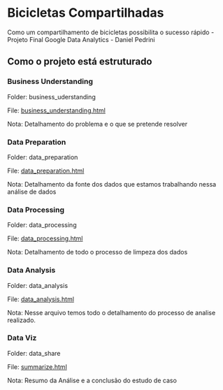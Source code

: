 # Bicicletas Compartilhadas

Como um compartilhamento de bicicletas possibilita o sucesso rápido - Projeto Final Google Data Analytics - Daniel Pedrini

## Como o projeto está estruturado

### Business Understanding

Folder: business_uderstanding

File: [business_understanding.html](https://danielpedrini.github.io/shared_bike/business_understanding/business_understanding.html)

Nota: Detalhamento do problema e o que se pretende resolver

### Data Preparation

Folder: data_preparation

File: [data_preparation.html](https://danielpedrini.github.io/shared_bike/data_preparation/data_preparation.html)

Nota: Detalhamento da fonte dos dados que estamos trabalhando nessa análise de dados

### Data Processing

Folder: data_processing

File: [data_processing.html](https://danielpedrini.github.io/shared_bike/data_processing/data_processing.html)

Nota: Detalhamento de todo o processo de limpeza dos dados

### Data Analysis

Folder: data_analysis

File: [data_analysis.html](https://danielpedrini.github.io/shared_bike/data_analysis/data_analysis.html)

Nota: Nesse arquivo temos todo o detalhamento do processo de analise realizado.

### Data Viz

Folder: data_share

File: [summarize.html](https://danielpedrini.github.io/shared_bike/data_share/summarize.html)

Nota: Resumo da Análise e a conclusão do estudo de caso
